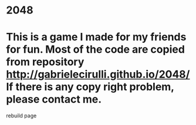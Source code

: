 2048
====
This is a game I made for my friends for fun.
Most of the code are copied from repository http://gabrielecirulli.github.io/2048/
If there is any copy right problem, please contact me.
====
rebuild page
